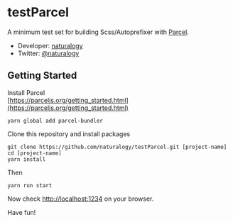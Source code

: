 # testParcel

A minimum test set for building Scss/Autoprefixer with [Parcel](https://parceljs.org/).

* Developer: [naturalogy](https://naturalogy.net/)
* Twitter: [@naturalogy](https://twitter.com/naturalogy)

## Getting Started

Install Parcel  
[https://parceljs.org/getting_started.html](https://parceljs.org/getting_started.html)

```
yarn global add parcel-bundler
```

Clone this repository and install packages

```
git clone https://github.com/naturalogy/testParcel.git [project-name]
cd [project-name]
yarn install
```

Then

```
yarn run start
```

Now check [http://localhost:1234](http://localhost:1234) on your browser.

Have fun!
